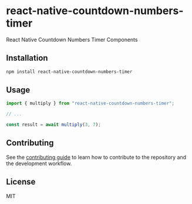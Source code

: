 # react-native-countdown-numbers-timer

React Native Countdown Numbers Timer Components

## Installation

```sh
npm install react-native-countdown-numbers-timer
```

## Usage

```js
import { multiply } from "react-native-countdown-numbers-timer";

// ...

const result = await multiply(3, 7);
```

## Contributing

See the [contributing guide](CONTRIBUTING.md) to learn how to contribute to the repository and the development workflow.

## License

MIT
